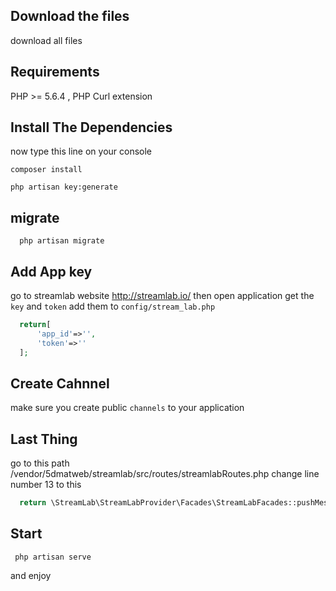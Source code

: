 ## Download the files 

download all files

## Requirements

PHP >= 5.6.4 , 
PHP Curl extension 

## Install  The Dependencies

now type this line on your console

```
composer install
```
```
php artisan key:generate
```

## migrate

```
  php artisan migrate
```

## Add App key 

go to streamlab website http://streamlab.io/
then open application get the `key` and `token` add them to `config/stream_lab.php`

```php
  return[
      'app_id'=>'',
      'token'=>''
  ];
```

## Create Cahnnel

make sure you create public `channels` to your application


## Last Thing

go to this path /vendor/5dmatweb/streamlab/src/routes/streamlabRoutes.php
change line number 13  to this

```php
  return \StreamLab\StreamLabProvider\Facades\StreamLabFacades::pushMessage($request->channelName , $request->eventName , $request->message);
```

## Start

```
 php artisan serve
```

and enjoy


